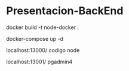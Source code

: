 # Presentacion-BackEnd

docker build -t node-docker .

docker-compose up -d

localhost:13000/  codigo node

localhost:13001/  pgadmin4
